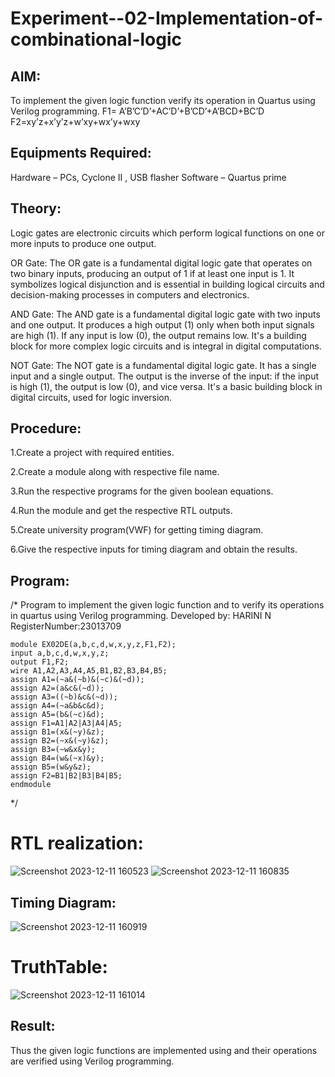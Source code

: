 # Experiment--02-Implementation-of-combinational-logic
 
## AIM:
To implement the given logic function verify its operation in Quartus using Verilog programming.
 F1= A’B’C’D’+AC’D’+B’CD’+A’BCD+BC’D
F2=xy’z+x’y’z+w’xy+wx’y+wxy
 
 
 
## Equipments Required:
Hardware – PCs, Cyclone II , USB flasher
Software – Quartus prime


## Theory:
Logic gates are electronic circuits which perform logical functions on one or more inputs to produce one output.

OR Gate: The OR gate is a fundamental digital logic gate that operates on two binary inputs, producing an output of 1 if at least one input is 1. It symbolizes logical disjunction and is essential in building logical circuits and decision-making processes in computers and electronics.

AND Gate: The AND gate is a fundamental digital logic gate with two inputs and one output. It produces a high output (1) only when both input signals are high (1). If any input is low (0), the output remains low. It's a building block for more complex logic circuits and is integral in digital computations.

NOT Gate: The NOT gate is a fundamental digital logic gate. It has a single input and a single output. The output is the inverse of the input: if the input is high (1), the output is low (0), and vice versa. It's a basic building block in digital circuits, used for logic inversion.

## Procedure:
1.Create a project with required entities.

2.Create a module along with respective file name.

3.Run the respective programs for the given boolean equations.

4.Run the module and get the respective RTL outputs.

5.Create university program(VWF) for getting timing diagram.

6.Give the respective inputs for timing diagram and obtain the results.

## Program:
/*
Program to implement the given logic function and to verify its operations in quartus using Verilog programming.
Developed by: HARINI N
RegisterNumber:23013709

```
module EX02DE(a,b,c,d,w,x,y,z,F1,F2);
input a,b,c,d,w,x,y,z;
output F1,F2;
wire A1,A2,A3,A4,A5,B1,B2,B3,B4,B5;
assign A1=(~a&(~b)&(~c)&(~d));
assign A2=(a&c&(~d));
assign A3=((~b)&c&(~d));
assign A4=(~a&b&c&d);
assign A5=(b&(~c)&d);
assign F1=A1|A2|A3|A4|A5;
assign B1=(x&(~y)&z);
assign B2=(~x&(~y)&z);
assign B3=(~w&x&y);
assign B4=(w&(~x)&y);
assign B5=(w&y&z);
assign F2=B1|B2|B3|B4|B5;
endmodule
```
*/
# RTL realization:
![Screenshot 2023-12-11 160523](https://github.com/HARININAGAPPAN/Experiment--02-Implementation-of-combinational-logic-/assets/147473910/ec50c3ec-0692-416d-b445-9d4b71445063)
![Screenshot 2023-12-11 160835](https://github.com/HARININAGAPPAN/Experiment--02-Implementation-of-combinational-logic-/assets/147473910/32eba946-9f8c-4f97-a18c-2a769f6a6dfb)

## Timing Diagram:
![Screenshot 2023-12-11 160919](https://github.com/HARININAGAPPAN/Experiment--02-Implementation-of-combinational-logic-/assets/147473910/2738f980-0daa-4067-bbee-efbb2e3e8be0)

# TruthTable:

![Screenshot 2023-12-11 161014](https://github.com/HARININAGAPPAN/Experiment--02-Implementation-of-combinational-logic-/assets/147473910/e4a94aee-d0f7-4461-866b-80c362455d8e)

## Result:
Thus the given logic functions are implemented using  and their operations are verified using Verilog programming.

